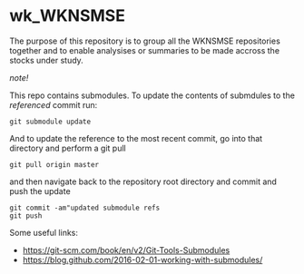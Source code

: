 # wk_WKNSMSE

The purpose of this repository is to group all the WKNSMSE repositories together and to enable analysises or summaries to be made accross the stocks under study.

*note!*

This repo contains submodules.  To update the contents of submdules to the *referenced* commit run:
```
git submodule update
```

And to update the reference to the most recent commit, go into that directory and perform a git pull
```
git pull origin master
```

and then navigate back to the repository root directory and commit and push the update
```
git commit -am"updated submodule refs
git push
```


Some useful links:
* https://git-scm.com/book/en/v2/Git-Tools-Submodules
* https://blog.github.com/2016-02-01-working-with-submodules/
